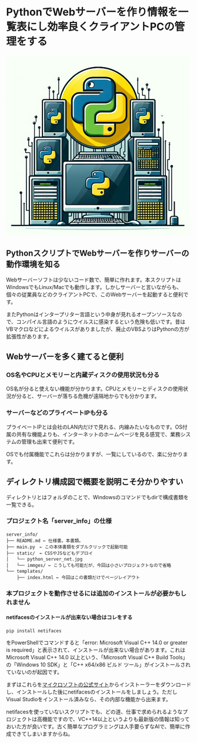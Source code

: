 # PythonでWebサーバーを作り情報を一覧表にし効率良くクライアントPCの管理をする
<img src="./static/python_server_net.jpg">

## PythonスクリプトでWebサーバーを作りサーバーの動作環境を知る
Webサーバーソフトは少ないコード数で、簡単に作れます。本スクリプトはWindowsでもLinux/Macでも動作します。しかしサーバーと言いながらも、個々の従業員などのクライアントPCで、このWebサーバーを起動すると便利です。

またPythonはインタープリター言語という中身が見れるオープンソースなので、コンパイル言語のようにウイルスに感染するという危険も低いです。昔はVBマクロなどによるウイルスがありましたが、廃止のVBSよりはPythonの方が拡張性があります。

## Webサーバーを多く建てると便利
### OS名やCPUとメモリーと内蔵ディスクの使用状況も分る
OS名が分ると使えない機能が分かります。CPUとメモリーとディスクの使用状況が分ると、サーバーが落ちる危機が遠隔地からでも分かります。  

### サーバーなどのプライベートIPも分る  
プライベートIPとは会社のLAN内だけで見れる、内線みたいなものです。OS付属の共有な機能よりも、インターネットのホームページを見る感覚で、業務システムの管理も出来て便利です。  

OSでも付属機能でこれらは分かりますが、一覧にしているので、楽に分かります。

## ディレクトリ構成図で概要を説明こそ分かりやすい
ディレクトリとはフォルダのことで、Windowsのコマンドでもdirで構成書類を一覧できる。

### プロジェクト名「server_info」の仕様
~~~
server_info/
├── README.md ← 仕様書。本書類。
├── main.py　← この本体書類をダブルクリックで起動可能
├── static/　← CSSやJSなどもデプロイ
│   └── python_server_net.jpg
│   └── immges/ ← こうしても可能だが、今回は小さいプロジェクトなので省略
└── templates/
    ├── index.html ← 今回はこの書類だけでページレイアウト
~~~

### 本プロジェクトを動作させるには追加のインストールが必要かもしれません
#### netifacesのインストールが出来ない場合はコレをする
~~~
pip install netifaces
~~~
をPowerShellでコマンドすると「error: Microsoft Visual C++ 14.0 or greater is required」と表示されて、インストールが出来ない場合があります。これはMicrosoft Visual C++ 14.0 以上という、「Microsoft Visual C++ Build Tools」の「Windows 10 SDK」と「C++ x64/x86 ビルド ツール」がインストールされていないのが起因です。

まずはこれらを[マイクロソフトの公式サイト](https://visualstudio.microsoft.com/visual-cpp-build-tools/)からインストーラーをダウンロードし、インストールした後にnetifacesのインストールをしましょう。ただしVisual Studioをインストール済みなら、その内部な機能から出来ます。

netifacesを使っていないスクリプトでも、どの道、仕事で求められるようなプロジェクトは高機能ですので、VC++14以上というよりも最新版の情報は知っておいた方が良いです。古く簡単なプログラミングは人手要らずなAIで、簡単に作成できてしまいますからね。
